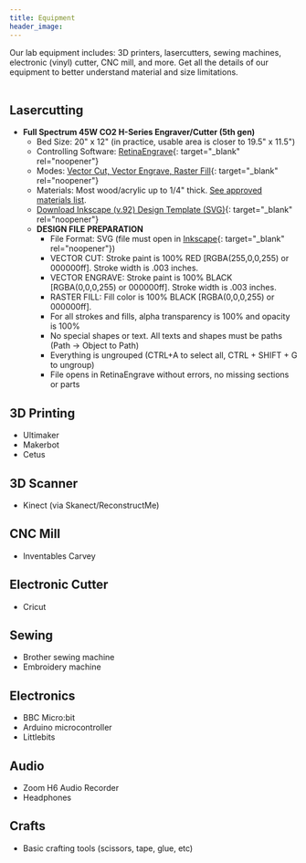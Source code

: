 ```yaml
---
title: Equipment
header_image:
---
```


Our lab equipment includes: 3D printers, lasercutters, sewing machines, electronic (vinyl) cutter, CNC mill, and more. Get all the details of our equipment to better understand material and size limitations.<br>&nbsp;

## Lasercutting

* **Full Spectrum 45W CO2 H-Series Engraver/Cutter (5th gen)**
  * Bed Size: 20" x 12" (in practice, usable area is closer to 19.5" x 11.5")
  * Controlling Software: [RetinaEngrave](http://laser101.fslaser.com/RetinaEngrave){: target="_blank" rel="noopener"}
  * Modes: [Vector Cut, Vector Engrave, Raster Fill](https://lasercuttingsheffield.wordpress.com/engraving-and-cutting/){: target="_blank" rel="noopener"}
  * Materials: Most wood/acrylic up to 1/4" thick. [See approved materials list](materials).
  * [Download Inkscape (v.92) Design Template (SVG)](https://raw.githubusercontent.com/cplmakerlab/general/master/templates/cplmakerlab-lasercut-template-inkscape-v92.svg){: target="_blank" rel="noopener"}
  * **DESIGN FILE PREPARATION**
    * File Format: SVG (file must open in [Inkscape](http://inkscape.org/){: target="_blank" rel="noopener"})
    * VECTOR CUT: Stroke paint is 100% RED \[RGBA(255,0,0,255) or 000000ff\]. Stroke width is .003 inches.
    * VECTOR ENGRAVE: Stroke paint is 100% BLACK \[RGBA(0,0,0,255) or 000000ff\]. Stroke width is .003 inches.
    * RASTER FILL: Fill color is 100% BLACK \[RGBA(0,0,0,255) or 000000ff\].
    * For all strokes and fills, alpha transparency is 100% and opacity is 100%
    * No special shapes or text. All texts and shapes must be paths (Path -&gt; Object to Path)
    * Everything is ungrouped (CTRL+A to select all, CTRL + SHIFT + G to ungroup)
    * File opens in RetinaEngrave without errors, no missing sections or parts

## 3D Printing

* Ultimaker
* Makerbot
* Cetus

## 3D Scanner

* Kinect (via Skanect/ReconstructMe)

## CNC Mill

* Inventables Carvey

## Electronic Cutter

* Cricut

## Sewing

* Brother sewing machine
* Embroidery machine

## Electronics

* BBC Micro:bit
* Arduino microcontroller
* Littlebits

## Audio

* Zoom H6 Audio Recorder
* Headphones

## Crafts

* Basic crafting tools (scissors, tape, glue, etc)